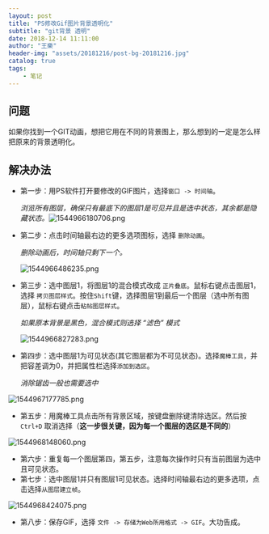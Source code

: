 ```yaml
---
layout: post
title: "PS修改Gif图片背景透明化"
subtitle: "git背景 透明"
date: 2018-12-14 11:11:00
author: "王樂"
header-img: "assets/20181216/post-bg-20181216.jpg"
catalog: true
tags:
    - 笔记
---
```


## 问题

如果你找到一个GIT动画，想把它用在不同的背景图上，那么想到的一定是怎么样把原来的背景透明化。



## 解决办法

- 第一步：用PS软件打开要修改的GIF图片，选择`窗口 -> 时间轴`。

  *浏览所有图层，确保只有最底下的图层1是可见并且是选中状态，其余都是隐藏状态。*![1544966180706.png](https://upload-images.jianshu.io/upload_images/1120919-40bdd42048260fff.png?imageMogr2/auto-orient/strip%7CimageView2/2/w/1240)



- 第二步：点击时间轴最右边的更多选项图标，选择 `删除动画`。

  *删除动画后，时间轴只剩下一个。*

  ![1544966486235.png](https://upload-images.jianshu.io/upload_images/1120919-d5bbcc3495a2eb13.png?imageMogr2/auto-orient/strip%7CimageView2/2/w/1240)



- 第三步：选中图层1，将图层1的混合模式改成 `正片叠底`。鼠标右键点击图层1，选择 `拷贝图层样式`。按住`Shift`键，选择图层1到最后一个图层（选中所有图层），鼠标右键点击`粘帖图层样式`。

  *如果原本背景是黑色，混合模式则选择 “滤色” 模式*

  ![1544966827283.png](https://upload-images.jianshu.io/upload_images/1120919-25d23258a554a9ab.png?imageMogr2/auto-orient/strip%7CimageView2/2/w/1240)



- 第四步：选中图层1为可见状态(其它图层都为不可见状态)。选择`魔棒工具`，并把容差调为0，并把属性栏选择`添加到选区`。

  *消除锯齿一般也需要选中*

![1544967177785.png](https://upload-images.jianshu.io/upload_images/1120919-b090bf7db4236e5c.png?imageMogr2/auto-orient/strip%7CimageView2/2/w/1240)



- 第五步：用魔棒工具点击所有背景区域，按键盘删除键清除选区。然后按 `Ctrl+D` 取消选择（**这一步很关键，因为每一个图层的选区是不同的**）

![1544968148060.png](https://upload-images.jianshu.io/upload_images/1120919-8462ddc7645984ee.png?imageMogr2/auto-orient/strip%7CimageView2/2/w/1240)



- 第六步：重复每一个图层第四，第五步，注意每次操作时只有当前图层为选中且可见状态。
- 第七步：选中图层1并只有图层1可见状态。选择时间轴最右边的更多选项，点击选择`从图层建立帧`。

![1544968424075.png](https://upload-images.jianshu.io/upload_images/1120919-6cef8234e65fa1e0.png?imageMogr2/auto-orient/strip%7CimageView2/2/w/1240)



- 第八步：保存GIF，选择 `文件 -> 存储为Web所用格式 -> GIF`。大功告成。